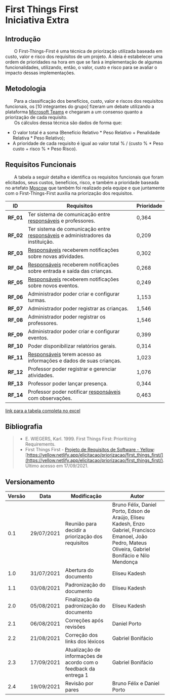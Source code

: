 # First Things First <br> <span class="rotulo-extra">Iniciativa Extra</span>
## Introdução
&emsp;&emsp;O First-Things-First é uma técnica de priorização utilizada baseada em custo, valor e risco dos requisitos de um projeto. A ideia é estabelecer uma ordem de prioridades na hora em que se fará a implementação de algumas funcionalidades, utilizando, então, o valor, custo e risco para se avaliar o impacto dessas implementações.

## Metodologia

&emsp;&emsp;Para a classificação dos benefícios, custo, valor e riscos dos requisitos funcionais, os [10 integrantes do grupo] fizeram um debate utilizando a plataforma [Microsoft Teams](https://www.microsoft.com/pt-br/microsoft-teams/group-chat-software) e chegaram a um consenso quanto a priorização de cada requisito.<br>
&emsp;&emsp;Os cálculos dessa técnica são dados de forma que:

- O valor total é a soma (Benefício Relativo * Peso Relativo + Penalidade Relativa * Peso Relativo);
- A prioridade de cada requisito é igual ao valor total % / (custo % * Peso custo + risco % * Peso Risco).

## Requisitos Funcionais

&emsp;&emsp;A tabela a seguir detalha e identifica os requisitos funcionais que foram elicitados, seus custos, benefícios, risco, e também a prioridade baseada no artefato [Moscow](./moscow.md) que também foi realizado pela equipe e que juntamente com o First-Things-First auxilia na priorização dos requisitos.

ID | Requisitos | Prioridade |
|--|--|--|
| **RF_01** | Ter sistema de comunicação entre [responsáveis](../../modelagem/lexicos/#lexico-responsavel) e professores.                    | 0,364 |
| **RF_02** | Ter sistema de comunicação entre [responsáveis](../../modelagem/lexicos/#lexico-responsavel) e administradores da instituição. | 0,209 |
| **RF_03** | [Responsáveis](../../modelagem/lexicos/#lexico-responsavel) receberem notificações sobre novas atividades.                     |0,302 |
| **RF_04** | [Responsáveis](../../modelagem/lexicos/#lexico-responsavel) receberem notificações sobre entrada e saída das crianças.          |0,268 |
| **RF_05** | [Responsáveis](../../modelagem/lexicos/#lexico-responsavel) receberem notificações sobre novos eventos.                        | 0,249 |
| **RF_06** | Administrador poder criar e configurar turmas.                                  |1,153 |
| **RF_07** | Administrador poder registrar as crianças.                                      |1,546 |
| **RF_08** | Administrador poder registrar os professores.                                   |1,546 |
| **RF_09** | Administrador poder criar e configurar eventos.                                 |0,399 |
| **RF_10** | Poder disponibilizar relatórios gerais.                                         |0,314 |
| **RF_11** | [Responsáveis](../../modelagem/lexicos/#lexico-responsavel) terem acesso as informações e dados de suas crianças.              |1,023 |
| **RF_12** | Professor poder registrar e gerenciar atividades.                               |1,076 |
| **RF_13** | Professor poder lançar presença.                                                |0,344 |
| **RF_14** | Professor poder notificar [responsáveis](../../modelagem/lexicos/#lexico-responsavel) com observações.                         |0,463 |

[link para a tabela completa no excel](https://docs.google.com/spreadsheets/d/1VO7EnKcoZ7DF_uIbGJHg4b3MkhtVpMwE/edit#gid=667435397)

## Bibliografia

> - E. WIEGERS, Karl. 1999. First Things First: Prioritizing Requirements.
> - First Things First - [Projeto de Requisitos de Software - Yellow](https://github.com/Requisitos-de-Software/2019.2-Yellow): [https://yellow.netlify.app/elicitacao/priorizacao/first_things_first/](https://yellow.netlify.app/elicitacao/priorizacao/first_things_first/). Último acesso em 17/09/2021.

## Versionamento

| Versão | Data | Modificação | Autor | 
|--|--|--|--|
| 0.1 | 29/07/2021 | Reunião para decidir a priorização dos requisitos | Bruno Félix, Daniel Porto, Edson de Araújo, Eliseu Kadesh, Enzo Gabriel, Francisco Emanoel, João Pedro, Mateus Oliveira, Gabriel Bonifácio e Nilo Mendonça |
| 1.0 | 31/07/2021 | Abertura do documento | Eliseu Kadesh |
| 1.1 | 03/08/2021 | Padronização do documento | Eliseu Kadesh |
| 2.0 | 05/08/2021 | Finalização da padronização do documento | Eliseu Kadesh |
| 2.1 | 06/08/2021 | Correções após revisões | Daniel Porto |
| 2.2 | 21/08/2021 | Correção dos links dos léxicos | Gabriel Bonifácio |
| 2.3 | 17/09/2021 | Atualização de informações de acordo com o feedback da entrega 1 | Gabriel Bonifácio |
| 2.4 | 19/09/2021 | Revisão por pares | Bruno Félix e Daniel Porto |